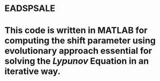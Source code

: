 # EADSPSALE

# This code is written in MATLAB for computing the shift parameter using evolutionary approach essential for solving the *Lypunov* Equation in an iterative way.
